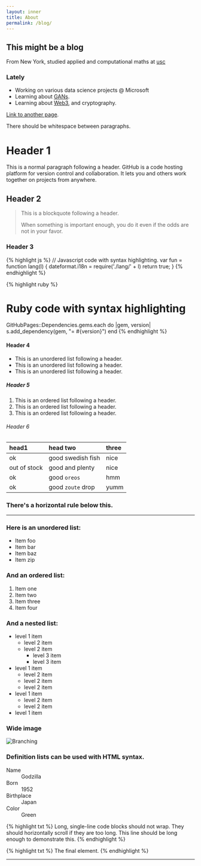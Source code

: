 ```yaml
---
layout: inner
title: About
permalink: /blog/
---
```

## This might be a blog

From New York, studied applied and computational maths at [usc](https://www.usc.edu/)


### Lately

* Working on various data science projects @ Microsoft
* Learning about [GANs](https://en.wikipedia.org/wiki/Generative_adversarial_network).
* Learning about [Web3](https://en.wikipedia.org/wiki/Web3), and cryptography.

[Link to another page](/index.html).

There should be whitespace between paragraphs.

# Header 1

This is a normal paragraph following a header. GitHub is a code hosting platform for version control and collaboration. It lets you and others work together on projects from anywhere.

## Header 2

> This is a blockquote following a header.
>
> When something is important enough, you do it even if the odds are not in your favor.

### Header 3

{% highlight js %}
// Javascript code with syntax highlighting.
var fun = function lang(l) {
  dateformat.i18n = require('./lang/' + l)
  return true;
}
{% endhighlight %}

{% highlight ruby %}
# Ruby code with syntax highlighting
GitHubPages::Dependencies.gems.each do |gem, version|
  s.add_dependency(gem, "= #{version}")
end
{% endhighlight %}

#### Header 4

*   This is an unordered list following a header.
*   This is an unordered list following a header.
*   This is an unordered list following a header.

##### Header 5

1.  This is an ordered list following a header.
2.  This is an ordered list following a header.
3.  This is an ordered list following a header.

###### Header 6

| head1        | head two          | three |
|:-------------|:------------------|:------|
| ok           | good swedish fish | nice  |
| out of stock | good and plenty   | nice  |
| ok           | good `oreos`      | hmm   |
| ok           | good `zoute` drop | yumm  |

### There's a horizontal rule below this.

---

### Here is an unordered list:

*   Item foo
*   Item bar
*   Item baz
*   Item zip

### And an ordered list:

1.  Item one
1.  Item two
1.  Item three
1.  Item four

### And a nested list:

- level 1 item
  - level 2 item
  - level 2 item
    - level 3 item
    - level 3 item
- level 1 item
  - level 2 item
  - level 2 item
  - level 2 item
- level 1 item
  - level 2 item
  - level 2 item
- level 1 item

### Wide image

![Branching](https://guides.github.com/activities/hello-world/branching.png)

### Definition lists can be used with HTML syntax.

<dl>
<dt>Name</dt>
<dd>Godzilla</dd>
<dt>Born</dt>
<dd>1952</dd>
<dt>Birthplace</dt>
<dd>Japan</dd>
<dt>Color</dt>
<dd>Green</dd>
</dl>

{% highlight txt %}
Long, single-line code blocks should not wrap. They should horizontally scroll if they are too long. This line should be long enough to demonstrate this.
{% endhighlight %}

{% highlight txt %}
The final element.
{% endhighlight %}

---

